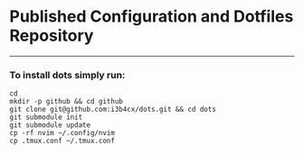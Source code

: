 # Published Configuration and Dotfiles Repository
---

### To install dots simply run:
```
cd
mkdir -p github && cd github
git clone git@github.com:i3b4cx/dots.git && cd dots
git submodule init
git submodule update
cp -rf nvim ~/.config/nvim
cp .tmux.conf ~/.tmux.conf
```

